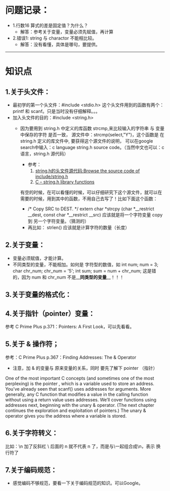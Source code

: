 # 问题记录：<br>

* 1.行数16 算式的差是固定值？为什么？<br>
     - 解答：参考关于变量，变量必须先赋值，再计算<br>
* 2.错误1: string 与 charactor 不能相比较。<br>   
     - 解答：没有看懂，具体是哪句，要提供。<br>
-----------------------------------------
# 知识点
## 1.关于头文件：
* 最初学的第一个头文件：#include <stdio.h> 这个头文件用到的函数有两个：printf 和 scanf。只是当时没有仔细解释。。。
* 加入头文件的目的：#include <string.h>
     * 因为要用到 string.h 中定义的库函数 strcmp,来比较输入的字符串 与 变量中保存的字符 是否一致，
       源文件中：strcmp(select,"Y")，这个函数是 在 string.h 定义的库文件中, 要获得这个源文件的说明，
       可以在google search中输入：c language string.h source code。（当然中文也可以：c语言，string.h 源代码）
       
       - 参考：
          1. [string.h的头文件源代码:Browse the source code of include/string.h](https://code.woboq.org/gtk/include/string.h.html)<br>
          2. [C – string.h library functions](https://fresh2refresh.com/c-programming/c-function/string-h-library-functions/)
    
       有空的时候，在可以看懂的时候，可以仔细研究下这个源文件，就可以在需要的时候，用到其中的函数，不用自己去写了！比如下面这个函数：
       - /* Copy SRC to DEST.  */
       extern char *strcpy (char *__restrict __dest, const char *__restrict __src)
       应该就是将一个字符变量 copy 到 另一个字符变量。（猜测的） 
       - 再比如： strlen() 应该就是计算字符的数量（长度）
## 2.关于变量：
- 变量必须赋值，才能计算。
- 不同类型的变量，不能相加。如何是 字符型的数值，如 int num; num = 3; char chr_num; chr_num = '5'; int sum; sum = num + chr_num; 这是错的，因为 num 和 chr_num 不是__**同类型的变量**__！！！


## 3.关于变量的格式化：

## 4.关于指针（pointer）变量：
参考 C Prime Plus p.371：Pointers: A First Look，可以先看看。

## 5.关于 & 操作符；
参考：C Prime Plus p.367：Finding Addresses: The & Operator
- 注意，加 & 的变量与 原来变量的关系，同时 要先了解下 pointer （指针）

One of the most important C concepts (and sometimes one of the most perplexing) is the
pointer , which is a variable used to store an address. You’ve already seen that scanf() uses
addresses for arguments. More generally, any C function that modifies a value in the calling
function without using a return value uses addresses. We’ll cover functions using addresses
next, beginning with the unary & operator. (The next chapter continues the exploration and
exploitation of pointers.)
The unary & operator gives you the address where a variable is stored.

## 6.关于字符转义：
比如：\n 加了反斜杠 \ 后面的 n 就不代表 n 了，而是与\一起组合成\n，表示 换行符了

## 7.关于编码规范：
* 感觉编码不够规范，要看一下关于编码规范的知识。可以Google。

